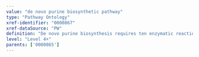 ```yaml
---
value: "de novo purine biosynthetic pathway"
type: "Pathway Ontology"
xref-identifier: "0000867"
xref-dataSource: "PW"
definition: "De novo purine biosynthesis requires ten enzymatic reactions to produce inosine monophosphate (IMP). Both adenine and guanine are then derived from IMP via several reactions. Purines are synthesized as nucleosides, i.e., as bases attached to ribose. Purines can also be created synthetically."
level: "Level 4+"
parents: ['0000865']
---
```

